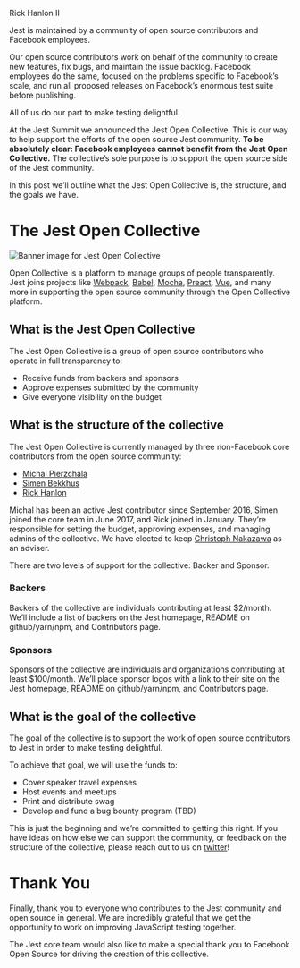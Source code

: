 Rick Hanlon II

Jest is maintained by a community of open source contributors and Facebook employees.

Our open source contributors work on behalf of the community to create new features, fix bugs, and maintain the issue backlog. Facebook employees do the same, focused on the problems specific to Facebook’s scale, and run all proposed releases on Facebook’s enormous test suite before publishing.

All of us do our part to make testing delightful.

At the Jest Summit we announced the Jest Open Collective. This is our way to help support the efforts of the open source Jest community. **To be absolutely clear: Facebook employees cannot benefit from the Jest Open Collective.** The collective’s sole purpose is to support the open source side of the Jest community.

In this post we’ll outline what the Jest Open Collective is, the structure, and the goals we have.

# The Jest Open Collective

![Banner image for Jest Open Collective](/img/blog/collective.png)

Open Collective is a platform to manage groups of people transparently. Jest joins projects like [Webpack](https://opencollective.com/webpack), [Babel](https://opencollective.com/babel), [Mocha](https://opencollective.com/mochajs), [Preact](https://opencollective.com/preact), [Vue](https://opencollective.com/vuejs), and many more in supporting the open source community through the Open Collective platform.

## What is the Jest Open Collective

The Jest Open Collective is a group of open source contributors who operate in full transparency to:

- Receive funds from backers and sponsors
- Approve expenses submitted by the community
- Give everyone visibility on the budget

## What is the structure of the collective

The Jest Open Collective is currently managed by three non-Facebook core contributors from the open source community:

- [Michal Pierzchala](https://twitter.com/thymikee)
- [Simen Bekkhus](https://github.com/simenb)
- [Rick Hanlon](https://twitter.com/rickhanlonii)

Michal has been an active Jest contributor since September 2016, Simen joined the core team in June 2017, and Rick joined in January. They’re responsible for setting the budget, approving expenses, and managing admins of the collective. We have elected to keep [Christoph Nakazawa](https://twitter.com/cpojer) as an adviser.

There are two levels of support for the collective: Backer and Sponsor.

### Backers

Backers of the collective are individuals contributing at least $2/month. We’ll include a list of backers on the Jest homepage, README on github/yarn/npm, and Contributors page.

### Sponsors

Sponsors of the collective are individuals and organizations contributing at least $100/month. We’ll place sponsor logos with a link to their site on the Jest homepage, README on github/yarn/npm, and Contributors page.

## What is the goal of the collective

The goal of the collective is to support the work of open source contributors to Jest in order to make testing delightful.

To achieve that goal, we will use the funds to:

- Cover speaker travel expenses
- Host events and meetups
- Print and distribute swag
- Develop and fund a bug bounty program (TBD)

This is just the beginning and we’re committed to getting this right. If you have ideas on how else we can support the community, or feedback on the structure of the collective, please reach out to us on [twitter](https://twitter.com/fbjest)!

# Thank You

Finally, thank you to everyone who contributes to the Jest community and open source in general. We are incredibly grateful that we get the opportunity to work on improving JavaScript testing together.

The Jest core team would also like to make a special thank you to Facebook Open Source for driving the creation of this collective.
